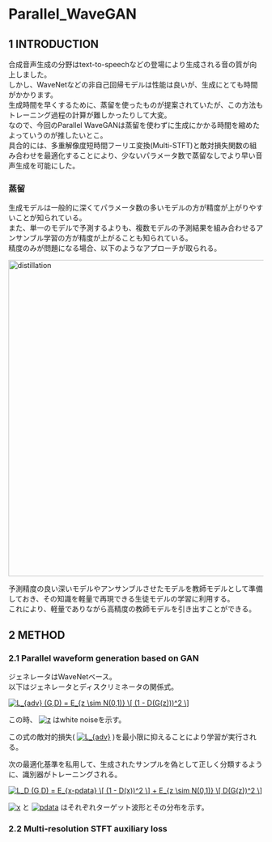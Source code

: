# Parallel_WaveGAN

## 1 INTRODUCTION

合成音声生成の分野はtext-to-speechなどの登場により生成される音の質が向上しました。  
しかし、WaveNetなどの非自己回帰モデルは性能は良いが、生成にとても時間がかかります。  
生成時間を早くするために、蒸留を使ったものが提案されていたが、この方法もトレーニング過程の計算が難しかったりして大変。  
なので、今回のParallel WaveGANは蒸留を使わずに生成にかかる時間を縮めたよっていうのが推したいとこ。  
具合的には、多重解像度短時間フーリエ変換(Multi-STFT)と敵対損失関数の組み合わせを最適化することにより、少ないパラメータ数で蒸留なしでより早い音声生成を可能にした。  

### 蒸留
生成モデルは一般的に深くてパラメータ数の多いモデルの方が精度が上がりやすいことが知られている。  
また、単一のモデルで予測するよりも、複数モデルの予測結果を組み合わせるアンサンブル学習の方が精度が上がることも知られている。  
精度のみが問題になる場合、以下のようなアプローチが取られる。  

<img width="625" alt="distillation" src="https://user-images.githubusercontent.com/39772824/87123120-1e3cd000-c2c1-11ea-879a-5404b009b653.png"> 

予測精度の良い深いモデルやアンサンブルさせたモデルを教師モデルとして準備しておき、その知識を軽量で再現できる生徒モデルの学習に利用する。  
これにより、軽量でありながら高精度の教師モデルを引き出すことができる。  

## 2 METHOD

### 2.1 Parallel waveform generation based on GAN

ジェネレータはWaveNetベース。  
以下はジェネレータとディスクリミネータの関係式。  

<a href="https://www.codecogs.com/eqnedit.php?latex=L_{adv}&space;(G,D)&space;=&space;E_{z&space;\sim&space;N(0,1)}&space;\[&space;(1&space;-&space;D(G(z)))^2&space;\]" target="_blank"><img src="https://latex.codecogs.com/gif.latex?L_{adv}&space;(G,D)&space;=&space;E_{z&space;\sim&space;N(0,1)}&space;\[&space;(1&space;-&space;D(G(z)))^2&space;\]" title="L_{adv} (G,D) = E_{z \sim N(0,1)} \[ (1 - D(G(z)))^2 \]" /></a>

この時、
<a href="https://www.codecogs.com/eqnedit.php?latex=\dpi{150}&space;z" target="_blank"><img src="https://latex.codecogs.com/gif.latex?\dpi{150}&space;z" title="z" /></a>
はwhite noiseを示す。  

この式の敵対的損失(
    <a href="https://www.codecogs.com/eqnedit.php?latex=\dpi{150}&space;L_{adv}" target="_blank"><img src="https://latex.codecogs.com/gif.latex?\dpi{150}&space;L_{adv}" title="L_{adv}" /></a>
)を最小限に抑えることにより学習が実行される。  

次の最適化基準を私用して、生成されたサンプルを偽として正しく分類するように、識別器がトレーニングされる。  

<a href="https://www.codecogs.com/eqnedit.php?latex=\dpi{150}&space;L_D&space;(G,D)&space;=&space;E_{x-pdata}&space;\[&space;(1&space;-&space;D(x))^2&space;\]&space;&plus;&space;E_{z&space;\sim&space;N(0,1)}&space;\[&space;D(G(z))^2&space;\]" target="_blank"><img src="https://latex.codecogs.com/gif.latex?\dpi{150}&space;L_D&space;(G,D)&space;=&space;E_{x-pdata}&space;\[&space;(1&space;-&space;D(x))^2&space;\]&space;&plus;&space;E_{z&space;\sim&space;N(0,1)}&space;\[&space;D(G(z))^2&space;\]" title="L_D (G,D) = E_{x-pdata} \[ (1 - D(x))^2 \] + E_{z \sim N(0,1)} \[ D(G(z))^2 \]" /></a>

<a href="https://www.codecogs.com/eqnedit.php?latex=\dpi{150}&space;x" target="_blank"><img src="https://latex.codecogs.com/gif.latex?\dpi{150}&space;x" title="x" /></a>
と
<a href="https://www.codecogs.com/eqnedit.php?latex=\dpi{150}&space;pdata" target="_blank"><img src="https://latex.codecogs.com/gif.latex?\dpi{150}&space;pdata" title="pdata" /></a>
はそれぞれターゲット波形とその分布を示す。

### 2.2 Multi-resolution STFT auxiliary loss

